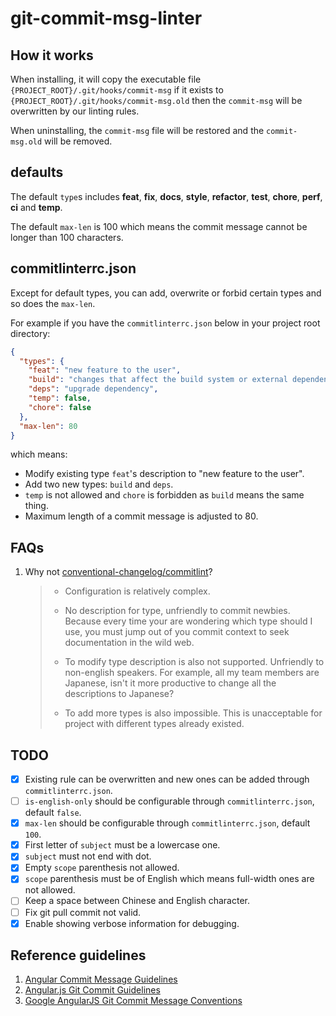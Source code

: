 # git-commit-msg-linter

## How it works

When installing, it will copy the executable file `{PROJECT_ROOT}/.git/hooks/commit-msg` if it exists to `{PROJECT_ROOT}/.git/hooks/commit-msg.old` then the `commit-msg` will be overwritten by our linting rules.

When uninstalling, the `commit-msg` file will be restored and the `commit-msg.old` will be removed.

## defaults

The default `type`s includes **feat**, **fix**, **docs**, **style**, **refactor**, **test**, **chore**, **perf**, **ci** and **temp**.

The default `max-len` is 100 which means the commit message cannot be longer than 100 characters.

## commitlinterrc.json

Except for default types, you can add, overwrite or forbid certain types and so does the `max-len`.

For example if you have the `commitlinterrc.json` below in your project root directory:

```json
{
  "types": {
    "feat": "new feature to the user",
    "build": "changes that affect the build system or external dependencies (example scopes: gulp, broccoli, npm)",
    "deps": "upgrade dependency",
    "temp": false,
    "chore": false
  },
  "max-len": 80
}
```

which means:

- Modify existing type `feat`'s description to "new feature to the user".
- Add two new types: `build` and `deps`.
- `temp` is not allowed and `chore` is forbidden as `build` means the same thing.
- Maximum length of a commit message is adjusted to 80.

## FAQs

1. Why not [conventional-changelog/commitlint](https://github.com/conventional-changelog/commitlint)?

   > - Configuration is relatively complex.
   >
   > - No description for type, unfriendly to commit newbies. Because every time your are wondering which type should I use, you must jump out of you commit context to seek documentation in the wild web.
   >
   > - To modify type description is also not supported. Unfriendly to non-english speakers. For example, all my team members are Japanese, isn't it more productive to change all the descriptions to Japanese?
   >
   > - To add more types is also impossible. This is unacceptable for project with different types already existed.

## TODO

- [x] Existing rule can be overwritten and new ones can be added through `commitlinterrc.json`.
- [ ] `is-english-only` should be configurable through `commitlinterrc.json`, default `false`.
- [x] `max-len` should be configurable through `commitlinterrc.json`, default `100`.
- [x] First letter of `subject` must be a lowercase one.
- [x] `subject` must not end with dot.
- [x] Empty `scope` parenthesis not allowed.
- [x] `scope` parenthesis must be of English which means full-width ones are not allowed.
- [ ] Keep a space between Chinese and English character.
- [ ] Fix git pull commit not valid.
- [x] Enable showing verbose information for debugging.

## Reference guidelines

1. [Angular Commit Message Guidelines](https://github.com/angular/angular/blob/master/CONTRIBUTING.md#-commit-message-guidelines)
2. [Angular.js Git Commit Guidelines](https://github.com/angular/angular.js/blob/master/DEVELOPERS.md#-git-commit-guidelines)
3. [Google AngularJS Git Commit Message Conventions](https://docs.google.com/document/d/1QrDFcIiPjSLDn3EL15IJygNPiHORgU1_OOAqWjiDU5Y/edit#heading=h.uyo6cb12dt6w)
